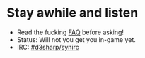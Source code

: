 # Stay awhile and listen

* Read the fucking [FAQ](/raistlinthewiz/d3sharp/wiki/FAQ) before asking!
* Status: Will not you get you in-game yet.
* IRC: [#d3sharp/synirc](http://cbe002.chat.mibbit.com/?server=irc.synIRC.net&channel=%23d3sharp)
